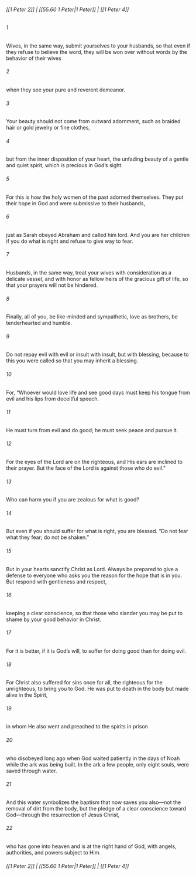 
###### [[1 Peter 2]] | [[55.60 1 Peter|1 Peter]] | [[1 Peter 4]]

###### 1
Wives, in the same way, submit yourselves to your husbands, so that even if they refuse to believe the word, they will be won over without words by the behavior of their wives
###### 2
when they see your pure and reverent demeanor.
###### 3
Your beauty should not come from outward adornment, such as braided hair or gold jewelry or fine clothes,
###### 4
but from the inner disposition of your heart, the unfading beauty of a gentle and quiet spirit, which is precious in God’s sight.
###### 5
For this is how the holy women of the past adorned themselves. They put their hope in God and were submissive to their husbands,
###### 6
just as Sarah obeyed Abraham and called him lord. And you are her children if you do what is right and refuse to give way to fear.
###### 7
Husbands, in the same way, treat your wives with consideration as a delicate vessel, and with honor as fellow heirs of the gracious gift of life, so that your prayers will not be hindered.
###### 8
Finally, all of you, be like-minded and sympathetic, love as brothers, be tenderhearted and humble.
###### 9
Do not repay evil with evil or insult with insult, but with blessing, because to this you were called so that you may inherit a blessing.
###### 10
For, “Whoever would love life and see good days must keep his tongue from evil and his lips from deceitful speech.
###### 11
He must turn from evil and do good; he must seek peace and pursue it.
###### 12
For the eyes of the Lord are on the righteous, and His ears are inclined to their prayer. But the face of the Lord is against those who do evil.”
###### 13
Who can harm you if you are zealous for what is good?
###### 14
But even if you should suffer for what is right, you are blessed. “Do not fear what they fear; do not be shaken.”
###### 15
But in your hearts sanctify Christ as Lord. Always be prepared to give a defense to everyone who asks you the reason for the hope that is in you. But respond with gentleness and respect,
###### 16
keeping a clear conscience, so that those who slander you may be put to shame by your good behavior in Christ.
###### 17
For it is better, if it is God’s will, to suffer for doing good than for doing evil.
###### 18
For Christ also suffered for sins once for all, the righteous for the unrighteous, to bring you to God. He was put to death in the body but made alive in the Spirit,
###### 19
in whom He also went and preached to the spirits in prison
###### 20
who disobeyed long ago when God waited patiently in the days of Noah while the ark was being built. In the ark a few people, only eight souls, were saved through water.
###### 21
And this water symbolizes the baptism that now saves you also—not the removal of dirt from the body, but the pledge of a clear conscience toward God—through the resurrection of Jesus Christ,
###### 22
who has gone into heaven and is at the right hand of God, with angels, authorities, and powers subject to Him.

###### [[1 Peter 2]] | [[55.60 1 Peter|1 Peter]] | [[1 Peter 4]]
